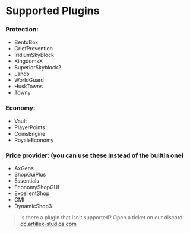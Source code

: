 # Supported Plugins

### Protection:
* BentoBox
* GriefPrevention
* IridiumSkyBlock
* KingdomsX
* SuperiorSkyblock2
* Lands
* WorldGuard
* HuskTowns
* Towny

### Economy:
* Vault
* PlayerPoints
* CoinsEngine
* RoyaleEconomy

### Price provider: (you can use these instead of the builtin one)
* AxGens
* ShopGuiPlus
* Essentials
* EconomyShopGUI
* ExcellentShop
* CMI
* DynamicShop3

> Is there a plugin that isn't supported? Open a ticket on our discord:
<font color="#1f67ff">[dc.artillex-studios.com](https://dc.artillex-studios.com/)</font>

